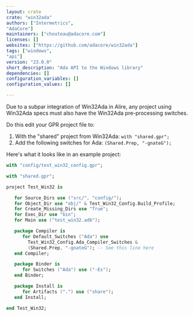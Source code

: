 ```yaml
---
layout: crate
crate: "win32ada"
authors: ["Intermetrics",
"AdaCore"]
maintainers: ["chouteau@adacore.com"]
licenses: []
websites: ["https://github.com/adacore/win32ada"]
tags: ["windows",
"api"]
version: "23.0.0"
short_description: "Ada API to the Windows library"
dependencies: []
configuration_variables: []
configuration_values: []

---
```

Due to a subpar integration of Win32Ada in Alire, any project using Win32Ada
specs must also have the Win32Ada pre-processing switches. 

Do this edit your GPR project file to:
1. With the "shared" project from Win32Ada: `with "shared.gpr";`
2. Add the following switches for Ada: `(Shared.Prep, "-gnateG");`

Here's what it looks like in an example project:
```ada
with "config/test_win32_config.gpr";

with "shared.gpr";

project Test_Win32 is

   for Source_Dirs use ("src/", "config/");
   for Object_Dir use "obj/" & Test_Win32_Config.Build_Profile;
   for Create_Missing_Dirs use "True";
   for Exec_Dir use "bin";
   for Main use ("test_win32.adb");

   package Compiler is
      for Default_Switches ("Ada") use
        Test_Win32_Config.Ada_Compiler_Switches &
        (Shared.Prep, "-gnateG"); -- See this line here
   end Compiler;

   package Binder is
      for Switches ("Ada") use ("-Es");
   end Binder;

   package Install is
      for Artifacts (".") use ("share");
   end Install;

end Test_Win32;
```




